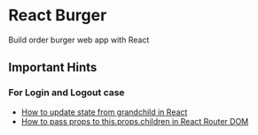 # React Burger

Build order burger web app with React

## Important Hints

### For Login and Logout case

- [How to update state from grandchild in React](https://stackoverflow.com/questions/48783846/update-the-state-of-the-grandparent-component)
- [How to pass props to this.props.children in React Router DOM](https://stackoverflow.com/questions/50668092/how-to-use-react-router-with-this-props-children)